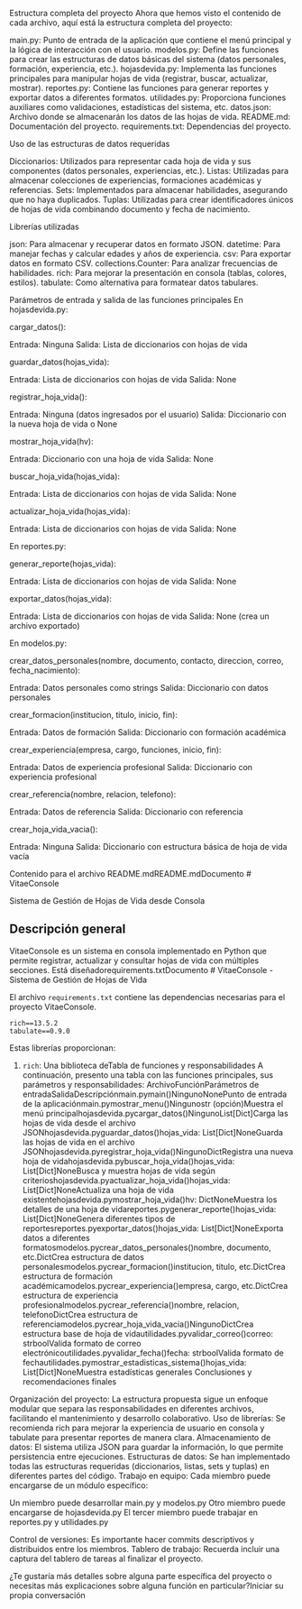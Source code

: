 Estructura completa del proyecto
Ahora que hemos visto el contenido de cada archivo, aquí está la estructura completa del proyecto:

main.py: Punto de entrada de la aplicación que contiene el menú principal y la lógica de interacción con el usuario.
modelos.py: Define las funciones para crear las estructuras de datos básicas del sistema (datos personales, formación, experiencia, etc.).
hojasdevida.py: Implementa las funciones principales para manipular hojas de vida (registrar, buscar, actualizar, mostrar).
reportes.py: Contiene las funciones para generar reportes y exportar datos a diferentes formatos.
utilidades.py: Proporciona funciones auxiliares como validaciones, estadísticas del sistema, etc.
datos.json: Archivo donde se almacenarán los datos de las hojas de vida.
README.md: Documentación del proyecto.
requirements.txt: Dependencias del proyecto.

Uso de las estructuras de datos requeridas

Diccionarios: Utilizados para representar cada hoja de vida y sus componentes (datos personales, experiencias, etc.).
Listas: Utilizadas para almacenar colecciones de experiencias, formaciones académicas y referencias.
Sets: Implementados para almacenar habilidades, asegurando que no haya duplicados.
Tuplas: Utilizadas para crear identificadores únicos de hojas de vida combinando documento y fecha de nacimiento.

Librerías utilizadas

json: Para almacenar y recuperar datos en formato JSON.
datetime: Para manejar fechas y calcular edades y años de experiencia.
csv: Para exportar datos en formato CSV.
collections.Counter: Para analizar frecuencias de habilidades.
rich: Para mejorar la presentación en consola (tablas, colores, estilos).
tabulate: Como alternativa para formatear datos tabulares.

Parámetros de entrada y salida de las funciones principales
En hojasdevida.py:

cargar_datos():

Entrada: Ninguna
Salida: Lista de diccionarios con hojas de vida


guardar_datos(hojas_vida):

Entrada: Lista de diccionarios con hojas de vida
Salida: None


registrar_hoja_vida():

Entrada: Ninguna (datos ingresados por el usuario)
Salida: Diccionario con la nueva hoja de vida o None


mostrar_hoja_vida(hv):

Entrada: Diccionario con una hoja de vida
Salida: None


buscar_hoja_vida(hojas_vida):

Entrada: Lista de diccionarios con hojas de vida
Salida: None


actualizar_hoja_vida(hojas_vida):

Entrada: Lista de diccionarios con hojas de vida
Salida: None



En reportes.py:

generar_reporte(hojas_vida):

Entrada: Lista de diccionarios con hojas de vida
Salida: None


exportar_datos(hojas_vida):

Entrada: Lista de diccionarios con hojas de vida
Salida: None (crea un archivo exportado)



En modelos.py:

crear_datos_personales(nombre, documento, contacto, direccion, correo, fecha_nacimiento):

Entrada: Datos personales como strings
Salida: Diccionario con datos personales


crear_formacion(institucion, titulo, inicio, fin):

Entrada: Datos de formación
Salida: Diccionario con formación académica


crear_experiencia(empresa, cargo, funciones, inicio, fin):

Entrada: Datos de experiencia profesional
Salida: Diccionario con experiencia profesional


crear_referencia(nombre, relacion, telefono):

Entrada: Datos de referencia
Salida: Diccionario con referencia


crear_hoja_vida_vacia():

Entrada: Ninguna
Salida: Diccionario con estructura básica de hoja de vida vacía



Contenido para el archivo README.mdREADME.mdDocumento # VitaeConsole

Sistema de Gestión de Hojas de Vida desde Consola

## Descripción general

VitaeConsole es un sistema en consola implementado en Python que permite registrar, actualizar y consultar hojas de vida con múltiples secciones. Está diseñadorequirements.txtDocumento # VitaeConsole - Sistema de Gestión de Hojas de Vida

El archivo `requirements.txt` contiene las dependencias necesarias para el proyecto VitaeConsole.

```
rich==13.5.2
tabulate==0.9.0
```

Estas librerías proporcionan:

1. `rich`: Una biblioteca deTabla de funciones y responsabilidades
A continuación, presento una tabla con las funciones principales, sus parámetros y responsabilidades:
ArchivoFunciónParámetros de entradaSalidaDescripciónmain.pymain()NingunoNonePunto de entrada de la aplicaciónmain.pymostrar_menu()Ningunostr (opción)Muestra el menú principalhojasdevida.pycargar_datos()NingunoList[Dict]Carga las hojas de vida desde el archivo JSONhojasdevida.pyguardar_datos()hojas_vida: List[Dict]NoneGuarda las hojas de vida en el archivo JSONhojasdevida.pyregistrar_hoja_vida()NingunoDictRegistra una nueva hoja de vidahojasdevida.pybuscar_hoja_vida()hojas_vida: List[Dict]NoneBusca y muestra hojas de vida según criterioshojasdevida.pyactualizar_hoja_vida()hojas_vida: List[Dict]NoneActualiza una hoja de vida existentehojasdevida.pymostrar_hoja_vida()hv: DictNoneMuestra los detalles de una hoja de vidareportes.pygenerar_reporte()hojas_vida: List[Dict]NoneGenera diferentes tipos de reportesreportes.pyexportar_datos()hojas_vida: List[Dict]NoneExporta datos a diferentes formatosmodelos.pycrear_datos_personales()nombre, documento, etc.DictCrea estructura de datos personalesmodelos.pycrear_formacion()institucion, titulo, etc.DictCrea estructura de formación académicamodelos.pycrear_experiencia()empresa, cargo, etc.DictCrea estructura de experiencia profesionalmodelos.pycrear_referencia()nombre, relacion, telefonoDictCrea estructura de referenciamodelos.pycrear_hoja_vida_vacia()NingunoDictCrea estructura base de hoja de vidautilidades.pyvalidar_correo()correo: strboolValida formato de correo electrónicoutilidades.pyvalidar_fecha()fecha: strboolValida formato de fechautilidades.pymostrar_estadisticas_sistema()hojas_vida: List[Dict]NoneMuestra estadísticas generales
Conclusiones y recomendaciones finales

Organización del proyecto: La estructura propuesta sigue un enfoque modular que separa las responsabilidades en diferentes archivos, facilitando el mantenimiento y desarrollo colaborativo.
Uso de librerías: Se recomienda rich para mejorar la experiencia de usuario en consola y tabulate para presentar reportes de manera clara.
Almacenamiento de datos: El sistema utiliza JSON para guardar la información, lo que permite persistencia entre ejecuciones.
Estructuras de datos: Se han implementado todas las estructuras requeridas (diccionarios, listas, sets y tuplas) en diferentes partes del código.
Trabajo en equipo: Cada miembro puede encargarse de un módulo específico:

Un miembro puede desarrollar main.py y modelos.py
Otro miembro puede encargarse de hojasdevida.py
El tercer miembro puede trabajar en reportes.py y utilidades.py


Control de versiones: Es importante hacer commits descriptivos y distribuidos entre los miembros.
Tablero de trabajo: Recuerda incluir una captura del tablero de tareas al finalizar el proyecto.

¿Te gustaría más detalles sobre alguna parte específica del proyecto o necesitas más explicaciones sobre alguna función en particular?Iniciar su propia conversación
